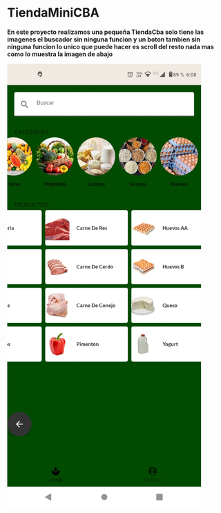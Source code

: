 # TiendaMiniCBA

**En este proyecto realizamos una pequeña TiendaCba solo tiene las imagenes el buscador sin ninguna funcion y un boton tambien sin ninguna funcion lo unico que puede hacer es scroll del resto nada mas como lo muestra la imagen de abajo**

![](https://github.com/Ronal1526/TiendaMiniCBA/blob/main/9.jpeg)
